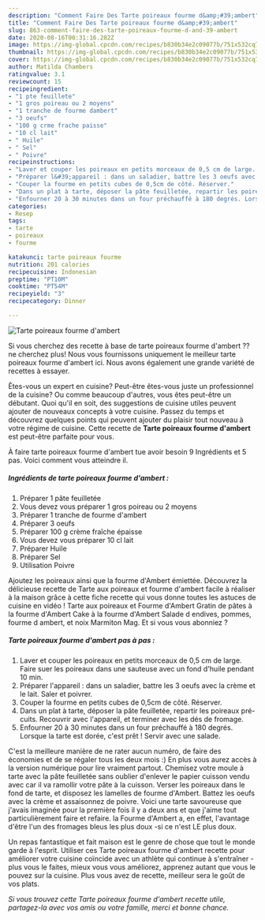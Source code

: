 ```yaml
---
description: "Comment Faire Des Tarte poireaux fourme d&amp;#39;ambert"
title: "Comment Faire Des Tarte poireaux fourme d&amp;#39;ambert"
slug: 863-comment-faire-des-tarte-poireaux-fourme-d-and-39-ambert
date: 2020-08-16T00:31:16.282Z
image: https://img-global.cpcdn.com/recipes/b830b34e2c09077b/751x532cq70/tarte-poireaux-fourme-dambert-photo-principale-de-la-recette.jpg
thumbnail: https://img-global.cpcdn.com/recipes/b830b34e2c09077b/751x532cq70/tarte-poireaux-fourme-dambert-photo-principale-de-la-recette.jpg
cover: https://img-global.cpcdn.com/recipes/b830b34e2c09077b/751x532cq70/tarte-poireaux-fourme-dambert-photo-principale-de-la-recette.jpg
author: Matilda Chambers
ratingvalue: 3.1
reviewcount: 15
recipeingredient:
- "1 pte feuillete"
- "1 gros poireau ou 2 moyens"
- "1 tranche de fourme dambert"
- "3 oeufs"
- "100 g crme frache paisse"
- "10 cl lait"
- " Huile"
- " Sel"
- " Poivre"
recipeinstructions:
- "Laver et couper les poireaux en petits morceaux de 0,5 cm de large. Faire suer les poireaux dans une sauteuse avec un fond d&#39;huile pendant 10 min."
- "Préparer l&#39;appareil : dans un saladier, battre les 3 oeufs avec la crème et le lait. Saler et poivrer."
- "Couper la fourme en petits cubes de 0,5cm de côté. Réserver."
- "Dans un plat à tarte, déposer la pâte feuilletée, repartir les poireaux pré-cuits. Recouvrir avec l&#39;appareil, et terminer avec les dés de fromage."
- "Enfourner 20 à 30 minutes dans un four préchauffé à 180 degrés. Lorsque la tarte est dorée, c&#39;est prêt ! Servir avec une salade."
categories:
- Resep
tags:
- tarte
- poireaux
- fourme

katakunci: tarte poireaux fourme 
nutrition: 201 calories
recipecuisine: Indonesian
preptime: "PT10M"
cooktime: "PT54M"
recipeyield: "3"
recipecategory: Dinner

---
```



![Tarte poireaux fourme d&#39;ambert](https://img-global.cpcdn.com/recipes/b830b34e2c09077b/751x532cq70/tarte-poireaux-fourme-dambert-photo-principale-de-la-recette.jpg)

Si vous cherchez des recette à base de tarte poireaux fourme d&#39;ambert ?? ne cherchez plus! Nous vous fournissons uniquement le meilleur tarte poireaux fourme d&#39;ambert ici. Nous avons également une grande variété de recettes à essayer.

Êtes-vous un expert en cuisine? Peut-être êtes-vous juste un professionnel de la cuisine? Ou comme beaucoup d'autres, vous êtes peut-être un débutant. Quoi qu'il en soit, des suggestions de cuisine utiles peuvent ajouter de nouveaux concepts à votre cuisine. Passez du temps et découvrez quelques points qui peuvent ajouter du plaisir tout nouveau à votre régime de cuisine. Cette recette de <strong> Tarte poireaux fourme d&#39;ambert </strong> est peut-être parfaite pour vous.

<!--inarticleads1-->

À faire tarte poireaux fourme d&#39;ambert tue avoir besoin 9 Ingrédients et 5 pas. Voici comment vous atteindre il.

##### Ingrédients de tarte poireaux fourme d&#39;ambert :

1. Préparer 1 pâte feuilletée
1. Vous devez vous préparer 1 gros poireau ou 2 moyens
1. Préparer 1 tranche de fourme d&#39;ambert
1. Préparer 3 oeufs
1. Préparer 100 g crème fraîche épaisse
1. Vous devez vous préparer 10 cl lait
1. Préparer  Huile
1. Préparer  Sel
1. Utilisation  Poivre


Ajoutez les poireaux ainsi que la fourme d&#39;Ambert émiettée. Découvrez la délicieuse recette de Tarte aux poireaux et fourme d&#39;ambert facile à réaliser à la maison grâce à cette fiche recette qui vous donne toutes les astuces de cuisine en vidéo ! Tarte aux poireaux et Fourme d&#39;Ambert Gratin de pâtes à la fourme d&#39;Ambert Cake à la fourme d&#39;Ambert Salade d endives, pommes, fourme d ambert, et noix Marmiton Mag. Et si vous vous abonniez ? 

<!--inarticleads2-->

##### Tarte poireaux fourme d&#39;ambert pas à pas :

1. Laver et couper les poireaux en petits morceaux de 0,5 cm de large. Faire suer les poireaux dans une sauteuse avec un fond d&#39;huile pendant 10 min.
1. Préparer l&#39;appareil : dans un saladier, battre les 3 oeufs avec la crème et le lait. Saler et poivrer.
1. Couper la fourme en petits cubes de 0,5cm de côté. Réserver.
1. Dans un plat à tarte, déposer la pâte feuilletée, repartir les poireaux pré-cuits. Recouvrir avec l&#39;appareil, et terminer avec les dés de fromage.
1. Enfourner 20 à 30 minutes dans un four préchauffé à 180 degrés. Lorsque la tarte est dorée, c&#39;est prêt ! Servir avec une salade.


C&#39;est la meilleure manière de ne rater aucun numéro, de faire des économies et de se régaler tous les deux mois :) En plus vous aurez accès à la version numérique pour lire vraiment partout. Chemisez votre moule à tarte avec la pâte feuilletée sans oublier d&#39;enlever le papier cuisson vendu avec car il va ramollir votre pâte à la cuisson. Verser les poireaux dans le fond de tarte, et disposez les lamelles de fourme d&#39;Ambert. Battez les oeufs avec la crème et assaisonnez de poivre. Voici une tarte savoureuse que j&#39;avais imaginée pour la première fois il y a deux ans et que j&#39;aime tout particulièrement faire et refaire. la Fourme d&#39;Ambert a, en effet, l&#39;avantage d&#39;être l&#39;un des fromages bleus les plus doux -si ce n&#39;est LE plus doux. 

<!--inarticleads1-->

<p>
Un repas fantastique et fait maison est le genre de chose que tout le monde garde à l'esprit. Utiliser ces Tarte poireaux fourme d&#39;ambert recette pour améliorer votre cuisine coïncide avec un athlète qui continue à s'entraîner - plus vous le faites, mieux vous vous améliorez, apprenez autant que vous le pouvez sur la cuisine. Plus vous avez de recette, meilleur sera le goût de vos plats.
</p>

<p>
<i>Si vous trouvez cette Tarte poireaux fourme d&#39;ambert recette utile, partagez-la avec vos amis ou votre famille, merci et bonne chance.</i>
</p>
